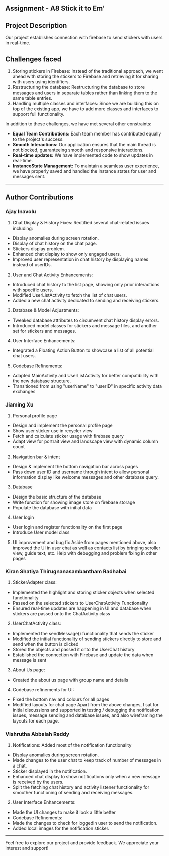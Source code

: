 ## Assignment - A8 Stick it to Em'

## Project Description

Our project establishes connection with firebase to send stickers with users in real-time. 

## Challenges faced

1. Storing stickers in Firebase: Instead of the traditional approach, we went ahead with storing the stickers to Firebase and retrieving it for sharing with users using identifiers.
2. Restructuring the database: Restructuring the database to store messages and users in separate tables rather than linking them to the same table entries.
3. Handling multiple classes and interfaces: Since we are building this on top of the existing app, we have to add more classes and interfaces to support full functionality.

In addition to these challenges, we have met several other constraints:

- **Equal Team Contributions:** Each team member has contributed equally to the project's success.
- **Smooth Interactions:** Our application ensures that the main thread is not blocked, guaranteeing smooth and responsive interactions.
- **Real-time updates:** We have implemented code to show updates in real-time.
- **InstanceState Management:** To maintain a seamless user experience, we have properly saved and handled the instance states for user and messages sent.

-------------------------------------------------------------------------------------------------------------------------------------------------------------

## Author Contributions 

### Ajay Inavolu

1. Chat Display & History Fixes: Rectified several chat-related issues including:
  - Display anomalies during screen rotation.
  - Display of chat history on the chat page.
  - Stickers display problem.
  - Enhanced chat display to show only engaged users.
  - Improved user representation in chat history by displaying names instead of userIDs.
2. User and Chat Activity Enhancements:
  - Introduced chat history to the list page, showing only prior interactions with specific users.
  - Modified UserListActivity to fetch the list of chat users.
  - Added a new chat activity dedicated to sending and receiving stickers.
3. Database & Model Adjustments:
  - Tweaked database attributes to circumvent chat history display errors.
  - Introduced model classes for stickers and message files, and another set for stickers and messages.
4. User Interface Enhancements:
  - Integrated a Floating Action Button to showcase a list of all potential chat users.
5. Codebase Refinements:
  - Adapted MainActivity and UserListActivity for better compatibility with the new database structure.
  - Transitioned from using "userName" to "userID" in specific activity data exchanges

### Jiaming Xu

1. Personal profile page
  - Design and implement the personal profile page
  - Show user sticker use in recycler view
  - Fetch and calculate sticker usage with firebase query
  - Adapt view for portrait view and landscape view with dynamic column count
2. Navigation bar & intent
  - Design & implement the bottom navigation bar across pages
  - Pass down user ID and username through intent to allow personal information display like welcome messages and other database query.
3. Database
  - Design the basic structure of the database
  - Write function for showing image store on firebase storage
  - Populate the database with initial data
4. User login
  - User login and register functionality on the first page
  - Introduce User model class
5. UI improvement and bug fix
  Aside from pages mentioned above, also improved the UI in user chat as well as contacts list by bringing scroller view, guide text, etc. Help with debugging and problem fixing in other pages

### Kiran Shatiya Thirugnanasambantham Radhabai

1. StickerAdapter class:
  - Implemented the highlight and storing sticker objects when selected functionality
  - Passed on the selected stickers to UserChatActivity Functionality
  - Ensured real-time updates are happening in UI and database when stickers are passed onto the ChatActivity class
2. UserChatActivity class:
  - Implemented the sendMessage() functionality that sends the sticker
  - Modified the initial functionality of sending stickers directly to store and send when the button is clicked
  - Stored the objects and passed it onto the UserChat history
  - Established the connection with Firebase and update the data when message is sent
3. About Us page:
  - Created the about us page with group name and details
4. Codebase refinements for UI:
  - Fixed the bottom nav and colours for all pages
  - Modified layouts for chat page
  Apart from the above changes, I sat for initial discussions and supported in testing / debugging the notification issues, message sending and database issues, and also wireframing the layouts for each page.

### Vishrutha Abbaiah Reddy

1. Notifications: Added most of the notification functionality
  - Display anomalies during screen rotation.
  - Made changes to the user chat to keep track of number of messages in a chat.
  - Sticker displayed in the notification.
  - Enhanced chat display to show notifications only when a new message is received by the users.
  - Split the fetching chat history and activity listener functionality for smoother functioning of sending and receiving messages.
2. User Interface Enhancements:
  - Made the UI changes to make it look a little better
  - Codebase Refinements:
  - Made the changes to check for loggedIn user to send the notification.
  - Added local images for the notification sticker.


-------------------------------------------------------------------------------------------------------------------------------------------------------------

Feel free to explore our project and provide feedback. We appreciate your interest and support!
